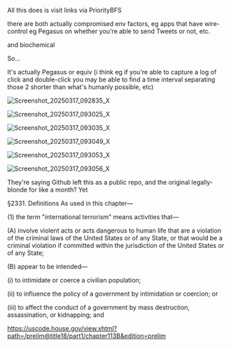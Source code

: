 All this does is visit links via PriorityBFS

there are both actually compromised env factors, eg apps that have wire-control eg Pegasus on whether you're able to send Tweets or not, etc.

and biochemical

So... 

It's actually Pegasus or equiv (i think eg if you're able to capture a log of click and double-click you may be able to find a time interval separating those 2 shorter than what's humanly possible, etc)

![Screenshot_20250317_092835_X](https://github.com/user-attachments/assets/5a317aa8-2806-41ea-8137-c097d50dc764)

![Screenshot_20250317_093025_X](https://github.com/user-attachments/assets/84cbcd37-6a0d-491b-98de-bc23117e2925)

![Screenshot_20250317_093035_X](https://github.com/user-attachments/assets/1ecdb608-e1cd-4237-a54a-02912c7c5ba4)

![Screenshot_20250317_093049_X](https://github.com/user-attachments/assets/be4b0696-1e80-4d72-8f6e-fa2b279b3f01)

![Screenshot_20250317_093053_X](https://github.com/user-attachments/assets/8da61776-82ee-44a4-bcee-90749875c7b6)

![Screenshot_20250317_093056_X](https://github.com/user-attachments/assets/8485ee11-6308-42c9-b648-62960cd6a4da)

They're saying Github left this as a public repo, and the original legally-blonde for like a month? Yet

§2331. Definitions
As used in this chapter—

(1) the term "international terrorism" means activities that—

(A) involve violent acts or acts dangerous to human life that are a violation of the criminal laws of the United States or of any State, or that would be a criminal violation if committed within the jurisdiction of the United States or of any State;

(B) appear to be intended—

(i) to intimidate or coerce a civilian population;

(ii) to influence the policy of a government by intimidation or coercion; or

(iii) to affect the conduct of a government by mass destruction, assassination, or kidnapping; and

https://uscode.house.gov/view.xhtml?path=/prelim@title18/part1/chapter113B&edition=prelim
